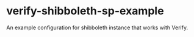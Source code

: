 # verify-shibboleth-sp-example
An example configuration for shibboleth instance that works with Verify.
